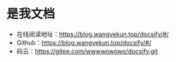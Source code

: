 # 是我文档

- 在线阅读地址：https://blog.wangyekun.top/docsify/#/
- Github：https://blog.wangyekun.top/docsify/#/
- 码云：https://gitee.com/wwwwowowo/docsify.git